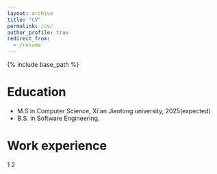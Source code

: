 ---layout: archivetitle: "CV"permalink: /cv/author_profile: trueredirect_from:  - /resume---{% include base_path %}Education======* M.S in Computer Science, Xi'an Jiaotong university, 2025(expected)* B.S. in Software Engineering.Work experience======  12